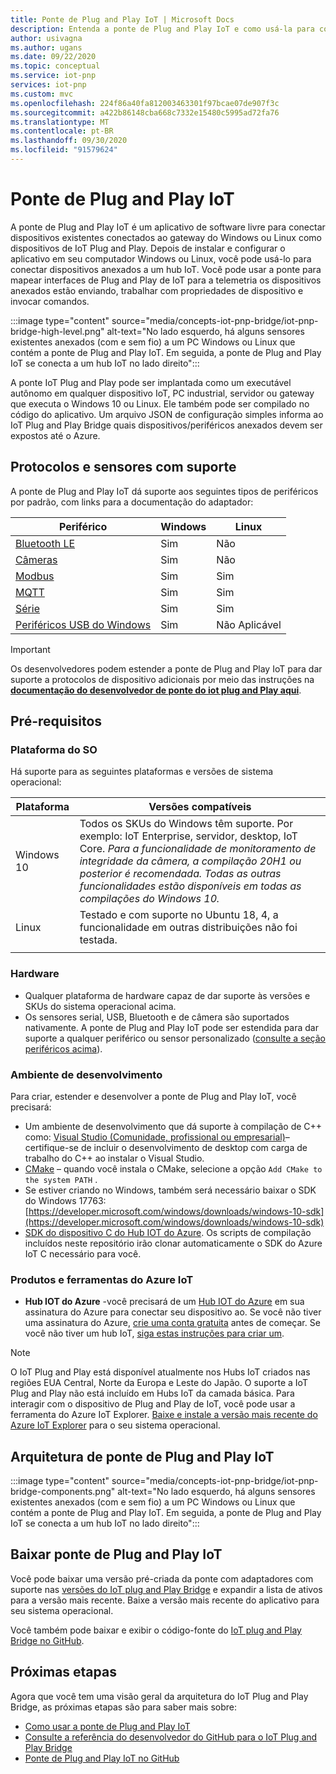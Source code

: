 ```yaml
---
title: Ponte de Plug and Play IoT | Microsoft Docs
description: Entenda a ponte de Plug and Play IoT e como usá-la para conectar dispositivos existentes conectados a um gateway Windows ou Linux como dispositivos de IoT Plug and Play.
author: usivagna
ms.author: ugans
ms.date: 09/22/2020
ms.topic: conceptual
ms.service: iot-pnp
services: iot-pnp
ms.custom: mvc
ms.openlocfilehash: 224f86a40fa812003463301f97bcae07de907f3c
ms.sourcegitcommit: a422b86148cba668c7332e15480c5995ad72fa76
ms.translationtype: MT
ms.contentlocale: pt-BR
ms.lasthandoff: 09/30/2020
ms.locfileid: "91579624"
---
```

# <a name="iot-plug-and-play-bridge"></a>Ponte de Plug and Play IoT

A ponte de Plug and Play IoT é um aplicativo de software livre para conectar dispositivos existentes conectados ao gateway do Windows ou Linux como dispositivos de IoT Plug and Play. Depois de instalar e configurar o aplicativo em seu computador Windows ou Linux, você pode usá-lo para conectar dispositivos anexados a um hub IoT. Você pode usar a ponte para mapear interfaces de Plug and Play de IoT para a telemetria os dispositivos anexados estão enviando, trabalhar com propriedades de dispositivo e invocar comandos.

:::image type="content" source="media/concepts-iot-pnp-bridge/iot-pnp-bridge-high-level.png" alt-text="No lado esquerdo, há alguns sensores existentes anexados (com e sem fio) a um PC Windows ou Linux que contém a ponte de Plug and Play IoT. Em seguida, a ponte de Plug and Play IoT se conecta a um hub IoT no lado direito":::

A ponte IoT Plug and Play pode ser implantada como um executável autônomo em qualquer dispositivo IoT, PC industrial, servidor ou gateway que executa o Windows 10 ou Linux. Ele também pode ser compilado no código do aplicativo. Um arquivo JSON de configuração simples informa ao IoT Plug and Play Bridge quais dispositivos/periféricos anexados devem ser expostos até o Azure.

## <a name="supported-protocols-and-sensors"></a>Protocolos e sensores com suporte

A ponte de Plug and Play IoT dá suporte aos seguintes tipos de periféricos por padrão, com links para a documentação do adaptador:

|Periférico|Windows|Linux|
|---------|---------|---------|
|[Bluetooth LE](https://aka.ms/iot-pnp-bridge-bluetooth)       |Sim|Não|
|[Câmeras](https://aka.ms/iot-pnp-bridge-camera)               |Sim|Não|
|[Modbus](https://aka.ms/iot-pnp-bridge-modbus)                |Sim|Sim|
|[MQTT](https://aka.ms/iot-pnp-bridge-mqtt)                    |Sim|Sim|
|[Série](https://aka.ms/iot-pnp-bridge-serial)                |Sim|Sim|
|[Periféricos USB do Windows](https://aka.ms/iot-pnp-bridge-usb)  |Sim|Não Aplicável|

>[!Important]
>Os desenvolvedores podem estender a ponte de Plug and Play IoT para dar suporte a protocolos de dispositivo adicionais por meio das instruções na **[documentação do desenvolvedor de ponte do iot plug and Play aqui](https://aka.ms/iot-pnp-bridge-dev-doc)**.

## <a name="prerequisites"></a>Pré-requisitos

### <a name="os-platform"></a>Plataforma do SO

Há suporte para as seguintes plataformas e versões de sistema operacional:

|Plataforma  |Versões compatíveis  |
|---------|---------|
|Windows 10 |     Todos os SKUs do Windows têm suporte. Por exemplo: IoT Enterprise, servidor, desktop, IoT Core. *Para a funcionalidade de monitoramento de integridade da câmera, a compilação 20H1 ou posterior é recomendada. Todas as outras funcionalidades estão disponíveis em todas as compilações do Windows 10.*  |
|Linux     |Testado e com suporte no Ubuntu 18, 4, a funcionalidade em outras distribuições não foi testada.         |
||

### <a name="hardware"></a>Hardware

- Qualquer plataforma de hardware capaz de dar suporte às versões e SKUs do sistema operacional acima.
- Os sensores serial, USB, Bluetooth e de câmera são suportados nativamente. A ponte de Plug and Play IoT pode ser estendida para dar suporte a qualquer periférico ou sensor personalizado ([consulte a seção periféricos acima](#iot-plug-and-play-bridge)).

### <a name="development-environment"></a>Ambiente de desenvolvimento

Para criar, estender e desenvolver a ponte de Plug and Play IoT, você precisará:  

- Um ambiente de desenvolvimento que dá suporte à compilação de C++ como: [Visual Studio (Comunidade, profissional ou empresarial)](https://visualstudio.microsoft.com/downloads/)– certifique-se de incluir o desenvolvimento de desktop com carga de trabalho do C++ ao instalar o Visual Studio.
- [CMake](https://cmake.org/download/) – quando você instala o CMake, selecione a opção `Add CMake to the system PATH` .
- Se estiver criando no Windows, também será necessário baixar o SDK do Windows 17763: [https://developer.microsoft.com/windows/downloads/windows-10-sdk](https://developer.microsoft.com/windows/downloads/windows-10-sdk)
- [SDK do dispositivo C do Hub IOT do Azure](https://github.com/Azure/azure-iot-sdk-c). Os scripts de compilação incluídos neste repositório irão clonar automaticamente o SDK do Azure IoT C necessário para você.

### <a name="azure-iot-products-and-tools"></a>Produtos e ferramentas do Azure IoT

- **Hub IOT do Azure** -você precisará de um [Hub IOT do Azure](https://docs.microsoft.com/azure/iot-hub/) em sua assinatura do Azure para conectar seu dispositivo ao. Se você não tiver uma assinatura do Azure, [crie uma conta gratuita](https://azure.microsoft.com/free/) antes de começar. Se você não tiver um hub IoT, [siga estas instruções para criar um](https://docs.microsoft.com/azure/iot-hub/iot-hub-create-using-cli).

> [!Note]
> O IoT Plug and Play está disponível atualmente nos Hubs IoT criados nas regiões EUA Central, Norte da Europa e Leste do Japão. O suporte a IoT Plug and Play não está incluído em Hubs IoT da camada básica. Para interagir com o dispositivo de Plug and Play de IoT, você pode usar a ferramenta do Azure IoT Explorer. [Baixe e instale a versão mais recente do Azure IoT Explorer](./howto-use-iot-explorer.md) para o seu sistema operacional.

## <a name="iot-plug-and-play-bridge-architecture"></a>Arquitetura de ponte de Plug and Play IoT

:::image type="content" source="media/concepts-iot-pnp-bridge/iot-pnp-bridge-components.png" alt-text="No lado esquerdo, há alguns sensores existentes anexados (com e sem fio) a um PC Windows ou Linux que contém a ponte de Plug and Play IoT. Em seguida, a ponte de Plug and Play IoT se conecta a um hub IoT no lado direito":::

## <a name="download-iot-plug-and-play-bridge"></a>Baixar ponte de Plug and Play IoT

Você pode baixar uma versão pré-criada da ponte com adaptadores com suporte nas [versões do IoT plug and Play Bridge](https://aka.ms/iot-pnp-bridge-releases) e expandir a lista de ativos para a versão mais recente. Baixe a versão mais recente do aplicativo para seu sistema operacional.

Você também pode baixar e exibir o código-fonte do [IoT plug and Play Bridge no GitHub](https://aka.ms/bridge).

## <a name="next-steps"></a>Próximas etapas

Agora que você tem uma visão geral da arquitetura do IoT Plug and Play Bridge, as próximas etapas são para saber mais sobre:

- [Como usar a ponte de Plug and Play IoT](./howto-use-iot-pnp-bridge.md)
- [Consulte a referência do desenvolvedor do GitHub para o IoT Plug and Play Bridge](https://aka.ms/iot-pnp-bridge-dev-doc)
- [Ponte de Plug and Play IoT no GitHub](https://aka.ms/iotplugandplaybridge)
